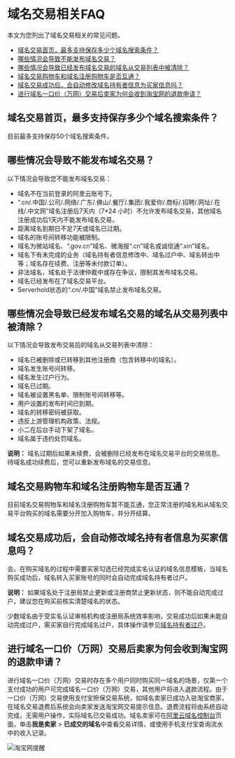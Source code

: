 # 域名交易相关FAQ

本文为您列出了域名交易相关的常见问题。

-   [域名交易首页，最多支持保存多少个域名搜索条件？](#section_ssj_4p3_b2b)
-   [哪些情况会导致不能发布域名交易？](#section_tsj_4p3_b2b)
-   [哪些情况会导致已经发布域名交易的域名从交易列表中被清除？](#section_vsj_4p3_b2b)
-   [域名交易购物车和域名注册购物车是否互通？](#section_zsj_4p3_b2b)
-   [域名交易成功后，会自动修改域名持有者信息为买家信息吗？](#section_atj_4p3_b2b)
-   [进行域名一口价（万网）交易后卖家为何会收到淘宝网的退款申请？](#section_nmi_xvm_hka)

## 域名交易首页，最多支持保存多少个域名搜索条件？

目前最多支持保存50个域名搜索条件。

## 哪些情况会导致不能发布域名交易？

以下情况会导致您不能发布域名交易：

-   域名不在当前登录的阿里云账号下。
-   “.cn/.中国/.公司/.网络/.广东/.佛山/.餐厅/.集团/.我爱你/.商标/.招聘/.网址/.在线/.中文网”域名注册后7天内（7\*24 小时）不允许发布域名交易，其他域名注册成功后1天内不能发布域名交易。
-   距离域名到期日不足7天或域名已过期。
-   域名的账号间转移功能被限制。
-   域名为微站域名、“.gov.cn”域名、微海报“.cn”域名或诚信通“.xin”域名。
-   域名下有未完成的业务（域名持有者信息修改中、域名过户中、域名转出中等；域名存在续费、注册等未付款订单）。
-   非法域名，域名处于法律仲裁中或存在争议，限制其发布域名交易。
-   域名已经发布在了域名交易平台。
-   Serverhold状态的“.cn/.中国”域名禁止发布域名交易。

## 哪些情况会导致已经发布域名交易的域名从交易列表中被清除？

以下情况会导致发布交易后的域名从交易列表中清除：

-   域名已被删除或已转移到其他注册商（包含转移中的域名）。
-   域名发生账号间转移。
-   域名发生过户行为。
-   域名已过期。
-   域名被设置黑名单、限制账号间转移等。
-   用户设置的发布时间已到期。
-   域名的转移密码被获取。
-   违反上游管理机构政策、法规。
-   小二在后台手动下架了域名。
-   域名属于违约处罚域名。

**说明：** 域名过期后如果未续费，会被删除已经发布在域名交易平台的交易信息。待域名成功续费后，您可以重新发布域名的交易信息。

## 域名交易购物车和域名注册购物车是否互通？

目前域名交易购物车和域名注册购物车暂不能互通，您正常注册的域名和从域名交易平台购买的域名需要分开加入购物车，并分开结算。

## 域名交易成功后，会自动修改域名持有者信息为买家信息吗？

会。在购买域名的过程中需要买家勾选已经完成实名认证的域名信息模板，当域名购买成功后，域名转入买家账号的同时会自动完成域名持有者过户。

**说明：** 如果域名处于注册局禁止更新或注册商禁止更新状态，则不能自动完成过户，建议您在购买前核实清楚域名的状态。

少数域名由于受实名认证审核机构或注册局系统效率影响，交易成功后如果未能自动完成过户，需买家自行完成域名过户，具体操作请参见[域名持有者过户](/cn.zh-CN/域名管理/域名修改/域名持有者过户.md)。

## 进行域名一口价（万网）交易后卖家为何会收到淘宝网的退款申请？

进行域名一口价（万网）交易时存在多个用户同时购买同一域名的场景，仅第一个支付成功的用户可完成域名一口价（万网）交易，其他用户将进入退款流程。由于一口价（万网）交易使用支付宝担保交易系统，如域名卖家已成功入驻淘宝商家，在域名交易退费后系统会向卖家发送淘宝网交易提示信息。退费流程将由系统自动完成，无需用户操作，实际域名已交易成功。域名卖家可在[阿里云域名控制台](https://dc.console.aliyun.com/next/index?spm=5176.12818093.0.1.488716d0xYe4tp#/domain/list/all-domain)页面，单击**我是卖家** \> **已成交的域名**中查看交易详情，或使用手机支付宝查询流水中的收入记录。

![淘宝网提醒](https://static-aliyun-doc.oss-accelerate.aliyuncs.com/assets/img/zh-CN/7824096061/p187408.png)

